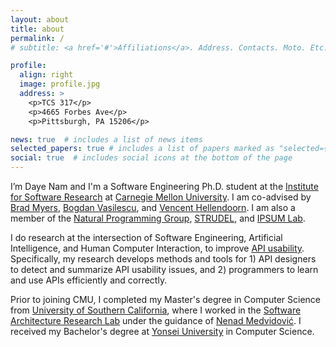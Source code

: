 ```yaml
---
layout: about
title: about
permalink: /
# subtitle: <a href='#'>Affiliations</a>. Address. Contacts. Moto. Etc.

profile:
  align: right
  image: profile.jpg
  address: >
    <p>TCS 317</p>
    <p>4665 Forbes Ave</p>
    <p>Pittsburgh, PA 15206</p>

news: true  # includes a list of news items
selected_papers: true # includes a list of papers marked as "selected={true}"
social: true  # includes social icons at the bottom of the page
---
```


I’m Daye Nam and I'm a Software Engineering Ph.D. student at the [Institute for Software Research](https://www.isri.cmu.edu/) at [Carnegie Mellon University](https://www.cmu.edu/). I am co-advised by [Brad Myers](https://www.cs.cmu.edu/~bam/), [Bogdan Vasilescu](https://bvasiles.github.io/), and [Vencent Hellendoorn](http://vhellendoorn.github.io/). I am also a member of the [Natural Programming Group](http://www.cs.cmu.edu/~NatProg/index.html), [STRUDEL](https://cmustrudel.github.io/), and [IPSUM Lab](https://ipsum-lab.github.io/).

I do research at the intersection of Software Engineering, Artificial Intelligence, and Human Computer Interaction, to improve [API usability](http://www.cs.cmu.edu/~NatProg/papers/p62-myers-CACM-API_Usability.pdf). Specifically, my research develops methods and tools for 1) API designers to detect and summarize API usability issues, and 2) programmers to learn and use APIs efficiently and correctly.

Prior to joining CMU, I completed my Master's degree in Computer Science from [University of Southern California](https://www.cs.usc.edu/), where I worked in the [Software Architecture Research Lab](https://softarch.usc.edu/) under the guidance of [Nenad Medvidović](https://softarch.usc.edu/~neno/). I received my Bachelor's degree at [Yonsei University](https://cs.yonsei.ac.kr:59290/eng/index.php) in Computer Science.